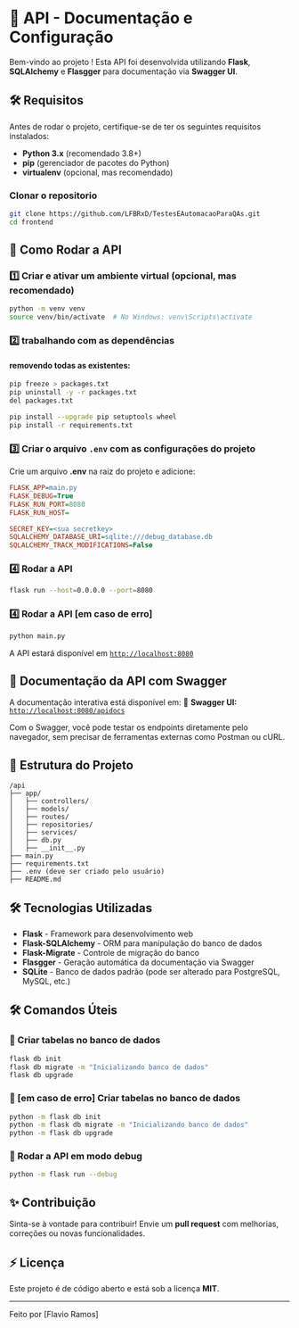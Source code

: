 # 📌 API  - Documentação e Configuração

Bem-vindo ao projeto ! Esta API foi desenvolvida utilizando **Flask**, **SQLAlchemy** e **Flasgger** para documentação via **Swagger UI**.

## 🛠 Requisitos
Antes de rodar o projeto, certifique-se de ter os seguintes requisitos instalados:

- **Python 3.x** (recomendado 3.8+)
- **pip** (gerenciador de pacotes do Python)
- **virtualenv** (opcional, mas recomendado)

### Clonar o repositorio
```sh
git clone https://github.com/LFBRxD/TestesEAutomacaoParaQAs.git
cd frontend
```

## 🚀 Como Rodar a API

### 1️⃣ Criar e ativar um ambiente virtual (opcional, mas recomendado)
```sh
python -m venv venv
source venv/bin/activate  # No Windows: venv\Scripts\activate
```

### 2️⃣ trabalhando com as dependências
#### removendo todas as existentes:
```sh
pip freeze > packages.txt
pip uninstall -y -r packages.txt
del packages.txt
```

```sh
pip install --upgrade pip setuptools wheel
pip install -r requirements.txt
```

### 3️⃣ Criar o arquivo `.env` com as configurações do projeto
Crie um arquivo **.env** na raiz do projeto e adicione:

```ini
FLASK_APP=main.py
FLASK_DEBUG=True
FLASK_RUN_PORT=8080
FLASK_RUN_HOST=

SECRET_KEY=<sua secretkey>
SQLALCHEMY_DATABASE_URI=sqlite:///debug_database.db
SQLALCHEMY_TRACK_MODIFICATIONS=False
```

### 4️⃣ Rodar a API
```sh
flask run --host=0.0.0.0 --port=8080
```
### 4️⃣ Rodar a API [em caso de erro]
```sh
python main.py
```

A API estará disponível em [`http://localhost:8080`](http://localhost:8080)

## 📖 Documentação da API com Swagger

A documentação interativa está disponível em:
📌 **Swagger UI:** [`http://localhost:8080/apidocs`](http://localhost:8080/apidocs)

Com o Swagger, você pode testar os endpoints diretamente pelo navegador, sem precisar de ferramentas externas como Postman ou cURL.

## 📂 Estrutura do Projeto
```
/api
├── app/
│   ├── controllers/
│   ├── models/
│   ├── routes/
│   ├── repositories/
│   ├── services/
│   ├── db.py
│   ├── __init__.py
├── main.py
├── requirements.txt
├── .env (deve ser criado pelo usuário)
├── README.md
```

## 🛠 Tecnologias Utilizadas
- **Flask** - Framework para desenvolvimento web
- **Flask-SQLAlchemy** - ORM para manipulação do banco de dados
- **Flask-Migrate** - Controle de migração do banco
- **Flasgger** - Geração automática da documentação via Swagger
- **SQLite** - Banco de dados padrão (pode ser alterado para PostgreSQL, MySQL, etc.)

## 🛠 Comandos Úteis

### 📌 Criar tabelas no banco de dados
```sh
flask db init
flask db migrate -m "Inicializando banco de dados"
flask db upgrade
```
### 📌 [em caso de erro] Criar tabelas no banco de dados
```sh
python -m flask db init
python -m flask db migrate -m "Inicializando banco de dados"
python -m flask db upgrade
```

### 📌 Rodar a API em modo debug
```sh
python -m flask run --debug
```

## ✨ Contribuição
Sinta-se à vontade para contribuir! Envie um **pull request** com melhorias, correções ou novas funcionalidades.

## ⚡ Licença
Este projeto é de código aberto e está sob a licença **MIT**.

---

Feito por [Flavio Ramos] 

